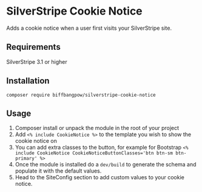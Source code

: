 SilverStripe Cookie Notice
====================================
Adds a cookie notice when a user first visits your SilverStripe site.

## Requirements
SilverStripe 3.1 or higher

## Installation
```composer require biffbangpow/silverstripe-cookie-notice```

## Usage
1. Composer install or unpack the module in the root of your project
2. Add ```<% include CookieNotice %>``` to the template you wish to show the cookie notice on
3. You can add extra classes to the button, for example for Bootstrap ```<% include CookieNotice CookieNoticeButtonClasses='btn btn-sm btn-primary' %>```
4. Once the module is installed do a ```dev/build``` to generate the schema and populate it with the default values.
5. Head to the SiteConfig section to add custom values to your cookie notice.
